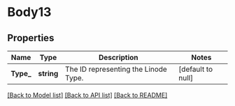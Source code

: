 # Body13

## Properties
Name | Type | Description | Notes
------------ | ------------- | ------------- | -------------
**Type_** | **string** | The ID representing the Linode Type. | [default to null]

[[Back to Model list]](../README.md#documentation-for-models) [[Back to API list]](../README.md#documentation-for-api-endpoints) [[Back to README]](../README.md)

